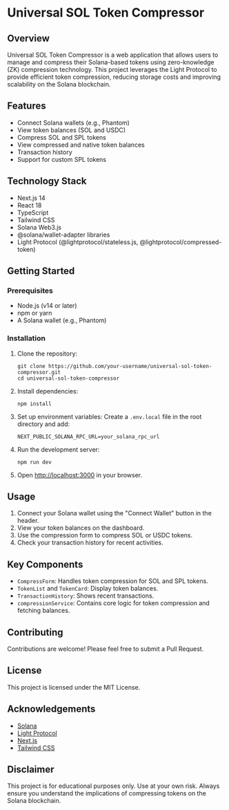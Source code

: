 # Universal SOL Token Compressor

## Overview

Universal SOL Token Compressor is a web application that allows users to manage and compress their Solana-based tokens using zero-knowledge (ZK) compression technology. This project leverages the Light Protocol to provide efficient token compression, reducing storage costs and improving scalability on the Solana blockchain.

## Features

- Connect Solana wallets (e.g., Phantom)
- View token balances (SOL and USDC)
- Compress SOL and SPL tokens
- View compressed and native token balances
- Transaction history
- Support for custom SPL tokens

## Technology Stack

- Next.js 14
- React 18
- TypeScript
- Tailwind CSS
- Solana Web3.js
- @solana/wallet-adapter libraries
- Light Protocol (@lightprotocol/stateless.js, @lightprotocol/compressed-token)

## Getting Started

### Prerequisites

- Node.js (v14 or later)
- npm or yarn
- A Solana wallet (e.g., Phantom)

### Installation

1. Clone the repository:
   ```
   git clone https://github.com/your-username/universal-sol-token-compressor.git
   cd universal-sol-token-compressor
   ```

2. Install dependencies:
   ```
   npm install
   ```

3. Set up environment variables:
   Create a `.env.local` file in the root directory and add:
   ```
   NEXT_PUBLIC_SOLANA_RPC_URL=your_solana_rpc_url
   ```

4. Run the development server:
   ```
   npm run dev
   ```

5. Open [http://localhost:3000](http://localhost:3000) in your browser.

## Usage

1. Connect your Solana wallet using the "Connect Wallet" button in the header.
2. View your token balances on the dashboard.
3. Use the compression form to compress SOL or USDC tokens.
4. Check your transaction history for recent activities.

## Key Components

- `CompressForm`: Handles token compression for SOL and SPL tokens.
- `TokenList` and `TokenCard`: Display token balances.
- `TransactionHistory`: Shows recent transactions.
- `compressionService`: Contains core logic for token compression and fetching balances.

## Contributing

Contributions are welcome! Please feel free to submit a Pull Request.

## License

This project is licensed under the MIT License.

## Acknowledgements

- [Solana](https://solana.com/)
- [Light Protocol](https://lightprotocol.com/)
- [Next.js](https://nextjs.org/)
- [Tailwind CSS](https://tailwindcss.com/)

## Disclaimer

This project is for educational purposes only. Use at your own risk. Always ensure you understand the implications of compressing tokens on the Solana blockchain.